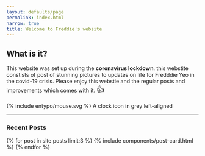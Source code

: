 ```yaml
---
layout: defaults/page
permalink: index.html
narrow: true
title: Welcome to Freddie's website
---
```


## What is it?

This website was set up during the **coronavirus lockdown**. this webstite constists of post of stunning pictures to updates on life for Fredddie Yeo in the covid-19 crisis. Please enjoy this webstie and the regular posts and improvements which comes with it. <span style='font-size:20px;'>&#128077;</span>

<p class="d-flex align-items-center">
    <span class="icon grey mr-2">
        {% include entypo/mouse.svg %}
    </span>
    A clock icon in grey left-aligned
</p>

<hr />

### Recent Posts

{% for post in site.posts limit:3 %}
{% include components/post-card.html %}
{% endfor %}


